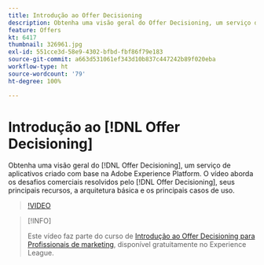 ```yaml
---
title: Introdução ao Offer Decisioning
description: Obtenha uma visão geral do Offer Decisioning, um serviço de aplicativos criado com base na Adobe Experience Platform.
feature: Offers
kt: 6417
thumbnail: 326961.jpg
exl-id: 551cce3d-58e9-4302-bfbd-fbf86f79e183
source-git-commit: a663d531061ef343d10b837c447242b89f020eba
workflow-type: ht
source-wordcount: '79'
ht-degree: 100%

---
```


# Introdução ao [!DNL Offer Decisioning]

Obtenha uma visão geral do [!DNL Offer Decisioning], um serviço de aplicativos criado com base na Adobe Experience Platform. O vídeo aborda os desafios comerciais resolvidos pelo [!DNL Offer Decisioning], seus principais recursos, a arquitetura básica e os principais casos de uso.


>[!VIDEO](https://video.tv.adobe.com/v/326961?quality=12&learn=on)

>[!INFO]
>
> Este vídeo faz parte do curso de [Introdução ao Offer Decisioning para Profissionais de marketing](https://experienceleague.adobe.com/?recommended=ExperiencePlatform-U-1-2020.1.offerdecisioning), disponível gratuitamente no Experience League.
